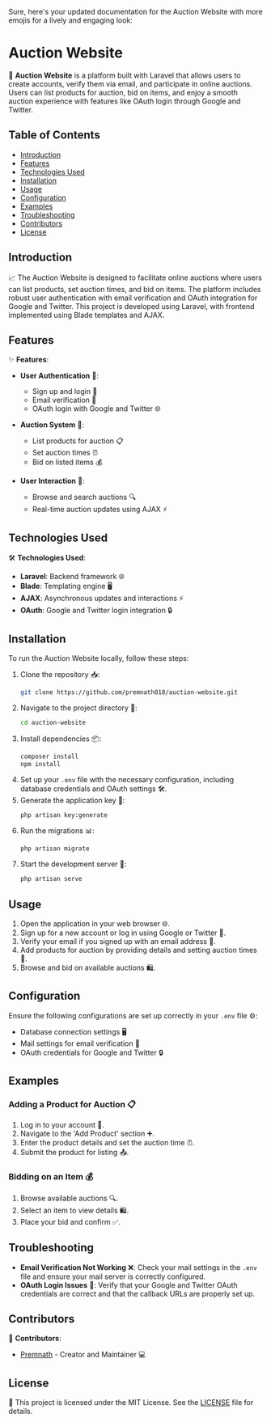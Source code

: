 Sure, here's your updated documentation for the Auction Website with more emojis for a lively and engaging look:

# Auction Website

🔨 **Auction Website** is a platform built with Laravel that allows users to create accounts, verify them via email, and participate in online auctions. Users can list products for auction, bid on items, and enjoy a smooth auction experience with features like OAuth login through Google and Twitter.

## Table of Contents
- [Introduction](#introduction)
- [Features](#features)
- [Technologies Used](#technologies-used)
- [Installation](#installation)
- [Usage](#usage)
- [Configuration](#configuration)
- [Examples](#examples)
- [Troubleshooting](#troubleshooting)
- [Contributors](#contributors)
- [License](#license)

## Introduction

📈 The Auction Website is designed to facilitate online auctions where users can list products, set auction times, and bid on items. The platform includes robust user authentication with email verification and OAuth integration for Google and Twitter. This project is developed using Laravel, with frontend implemented using Blade templates and AJAX.

## Features

✨ **Features**:

- **User Authentication** 🔐:
  - Sign up and login 📝
  - Email verification 📧
  - OAuth login with Google and Twitter 🌐

- **Auction System** 🔨:
  - List products for auction 📋
  - Set auction times ⏰
  - Bid on listed items 💰

- **User Interaction** 💬:
  - Browse and search auctions 🔍
  - Real-time auction updates using AJAX ⚡

## Technologies Used

🛠️ **Technologies Used**:
- **Laravel**: Backend framework 🌐
- **Blade**: Templating engine 🖥️
- **AJAX**: Asynchronous updates and interactions ⚡
- **OAuth**: Google and Twitter login integration 🔒

## Installation

To run the Auction Website locally, follow these steps:

1. Clone the repository 📥:
    ```bash
    git clone https://github.com/premnath018/auction-website.git
    ```
2. Navigate to the project directory 📁:
    ```bash
    cd auction-website
    ```
3. Install dependencies 📦:
    ```bash
    composer install
    npm install
    ```
4. Set up your `.env` file with the necessary configuration, including database credentials and OAuth settings 🛠️.
5. Generate the application key 🔑:
    ```bash
    php artisan key:generate
    ```
6. Run the migrations 📊:
    ```bash
    php artisan migrate
    ```
7. Start the development server 🚀:
    ```bash
    php artisan serve
    ```

## Usage

1. Open the application in your web browser 🌐.
2. Sign up for a new account or log in using Google or Twitter 🔑.
3. Verify your email if you signed up with an email address 📧.
4. Add products for auction by providing details and setting auction times 📝.
5. Browse and bid on available auctions 🛍️.

## Configuration

Ensure the following configurations are set up correctly in your `.env` file ⚙️:
- Database connection settings 🖥️
- Mail settings for email verification 📧
- OAuth credentials for Google and Twitter 🔒

## Examples

### Adding a Product for Auction 📋

1. Log in to your account 🔐.
2. Navigate to the 'Add Product' section ➕.
3. Enter the product details and set the auction time ⏰.
4. Submit the product for listing 📤.

### Bidding on an Item 💰

1. Browse available auctions 🔍.
2. Select an item to view details 🛍️.
3. Place your bid and confirm ✅.

## Troubleshooting

- **Email Verification Not Working** ❌: Check your mail settings in the `.env` file and ensure your mail server is correctly configured.
- **OAuth Login Issues** 🚫: Verify that your Google and Twitter OAuth credentials are correct and that the callback URLs are properly set up.

## Contributors

👤 **Contributors**:
- [Premnath](https://github.com/premnath018) - Creator and Maintainer 💻

## License

📜 This project is licensed under the MIT License. See the [LICENSE](LICENSE) file for details.

